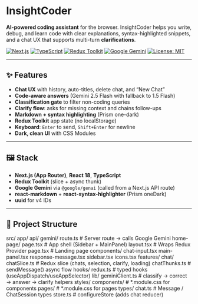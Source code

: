 # InsightCoder

**AI-powered coding assistant** for the browser. InsightCoder helps you write, debug, and learn code with clear explanations, syntax-highlighted snippets, and a chat UX that supports multi-turn **clarifications**.

[![Next.js](https://img.shields.io/badge/Next.js-14+-black)](https://nextjs.org/)
[![TypeScript](https://img.shields.io/badge/TypeScript-Strict-blue)](https://www.typescriptlang.org/)
[![Redux Toolkit](https://img.shields.io/badge/State-Redux%20Toolkit-764abc)](https://redux-toolkit.js.org/)
[![Google Gemini](https://img.shields.io/badge/AI-Gemini-0b57d0)](https://ai.google.dev/)
[![License: MIT](https://img.shields.io/badge/License-MIT-yellow.svg)](#license)

---

## ✨ Features

- **Chat UX** with history, auto-titles, delete chat, and “New Chat”
- **Code-aware answers** (Gemini 2.5 Flash with fallback to 1.5 Flash)
- **Classification gate** to filter non-coding queries
- **Clarify flow**: asks for missing context and chains follow-ups
- **Markdown + syntax highlighting** (Prism one-dark)
- **Redux Toolkit** app state (no localStorage)
- **Keyboard**: `Enter` to send, `Shift+Enter` for newline
- **Dark, clean UI** with CSS Modules

---

## 🖼️ Stack

- **Next.js (App Router)**, **React 18**, **TypeScript**
- **Redux Toolkit** (slice + async thunk)
- **Google Gemini** via `@google/genai` (called from a Next.js API route)
- **react-markdown** + **react-syntax-highlighter** (Prism oneDark)
- **uuid** for v4 IDs

---

## 📁 Project Structure

src/
  app/
    api/
      gemini/
        route.ts               # Server route → calls Google Gemini
    home-page/
      page.tsx                 # App shell (Sidebar + MainPanel)
    layout.tsx                 # Wraps Redux Provider
    page.tsx                   # Landing page
  components/
    chat-input.tsx
    main-panel.tsx
    response-message.tsx
    sidebar.tsx
    icons.tsx
  features/
    chat/
      chatSlice.ts             # Redux slice (chats, selection, clarify, loading)
      chatThunks.ts            # sendMessage() async flow
  hooks/
    redux.ts                   # typed hooks (useAppDispatch/useAppSelector)
  lib/
    geminiClient.ts            # classify → correct → answer → clarify helpers
  styles/
    components/                # *.module.css for components
    pages/                     # *.module.css for pages
  types/
    chat.ts                    # Message / ChatSession types
  store.ts                     # configureStore (adds chat reducer)
